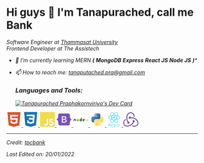 # Hi guys 👋 I'm Tanapurached, call me Bank
<p><em>Software Engineer at <a href="https://tu.ac.th/">Thammasat University</a></br>Frontend Developer at The Assistech

- 🌱 I’m currently learning MERN **(** **MongoDB** **Express** **React JS** **Node JS** **)***
- 📫 How to reach me: tanaputached.pra@gmail.com

  <h3 align="left">Languages and Tools:</h3>
    <a href="https://app.daily.dev/tpcbankk"><img src="https://api.daily.dev/devcards/c565090c025248738e5500dbc07c0adb.png?r=q28" width="400" alt="Tanapurached Praphakornviriya's Dev Card"/></a>
       </p> 
<p align="left"> 
   <a href="https://www.w3.org/html/" target="_blank"> <img src="https://github.com/devicons/devicon/blob/master/icons/html5/html5-plain.svg" alt="html5" width="40" height="40"/> </a>  
  <a href="https://www.w3schools.com/css/" target="_blank"> <img src="https://github.com/devicons/devicon/blob/master/icons/css3/css3-plain.svg" alt="css3" width="40" height="40"/> </a> 
  <a href="https://developer.mozilla.org/en-US/docs/Web/JavaScript" target="_blank"> <img src="https://github.com/devicons/devicon/blob/master/icons/javascript/javascript-plain.svg" alt="javascript" width="40" height="40"/> </a>
  <a href="https://getbootstrap.com" target="_blank"> 
  <img src="https://github.com/devicons/devicon/blob/master/icons/bootstrap/bootstrap-plain.svg" alt="bootstrap" width="40" height="40"/>
  </a>        
  <a href="https://nodejs.org" target="_blank"> <img src="https://github.com/devicons/devicon/blob/master/icons/nodejs/nodejs-original-wordmark.svg" alt="nodejs" width="40" height="40"/> </a>         
  <a href="https://www.python.org" target="_blank"> <img src="https://github.com/devicons/devicon/blob/master/icons/python/python-original.svg" alt="python" width="40" height="40"/> </a>        
  <a href="https://reactjs.org/" target="_blank"> <img src="https://github.com/devicons/devicon/blob/master/icons/react/react-original-wordmark.svg" alt="react" width="40" height="40"/> </a>                 
  <a href="https://redux.js.org" target="_blank"> <img src="https://github.com/devicons/devicon/blob/master/icons/redux/redux-original.svg" alt="redux" width="40" height="40"/> </a>      </p>                 
  

----
Credit: [tpcbank](https://github.com/tpcbank)

Last Edited on: 20/01/2022
